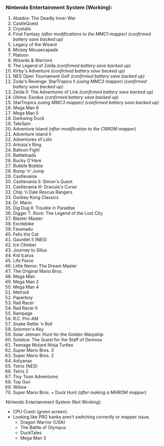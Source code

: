 ### Nintendo Entertainment System (Working):
1. Abadox: The Deadly Inner War
2. CastleQuest
3. Crystalis
4. Final Fantasy *(after modifications to the MMC1 mapper) (confirmed battery save backed up)*
5. Legacy of the Wizard
6. Mickey Mousecapade
7. Platoon
8. Wizards & Warriors
9. The Legend of Zelda *(confirmed battery save backed up)*
10. Kirby's Adventure *(confirmed battery save backed up)*
11. NES Open Tournament Golf *(confirmed battery save backed up)*
12. Zoda's Revenge: StarTropics II *(using MMC3 mapper) (confirmed battery save backed up)*
13. Zelda II: The Adventures of Link *(confirmed battery save backed up)*
14. Ultima: Exodus *(confirmed battery save backed up)*
15. StarTropics *(using MMC3 mapper) (confirmed battery save backed up)*
16. Mega Man 6
17. Mega Man 5
18. Darkwing Duck
19. TaleSpin
20. Adventure Island *(after modification to the CNROM mapper)*
21. Adventure Island II
22. Adventures of Lolo
23. Arkista's Ring
24. Balloon Fight
25. Battletoads
26. Bucky O'Hare
27. Bubble Bobble
28. Bump 'n' Jump
29. Castlevania
30. Castlevania II: Simon's Quest
31. Castlevania III: Dracula's Curse
32. Chip 'n Dale Rescue Rangers
33. Donkey Kong Classics
34. Dr. Mario
35. Dig Dug II: Trouble in Paradise
36. Digger T. Rock: The Legend of the Lost City
37. Blaster Master
38. Excitebike
39. Faxanadu
40. Felix the Cat
41. Gauntlet II (NES)
42. Ice Climber
43. Journey to Silius
44. Kid Icarus
45. Life Force
46. Little Nemo: The Dream Master
47. The Original Mario Bros.
48. Mega Man
49. Mega Man 2
50. Mega Man 4
51. Metroid
52. Paperboy
53. Rad Racer
54. Rad Racer II
55. Rampage
56. R.C. Pro-AM
57. Snake Rattle 'n Roll
58. Solomon's Key
59. Solar Jetman: Hunt for the Golden Warpship
60. Solstice: The Quest for the Staff of Demnos
61. Teenage Mutant Ninja Turtles
62. Super Mario Bros. 3
63. Super Mario Bros. 2
64. Astyanax
65. Tetris (NES)
66. Tetris 2
67. Tiny Toon Adventures
68. Top Gun
69. Willow
70. Super Mario Bros. + Duck Hunt *(after making a MHROM mapper)*

Nintendo Entertainment System (Not Working):
- CPU Crash (green screen).
- Looking like PRG banks aren't switching correctly or mapper issue.
    - Dragon Warrior (USA)
    - The Battle of Olympus
    - DuckTales
    - Mega Man 3

